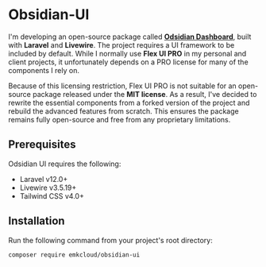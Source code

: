 # Obsidian-UI

I'm developing an open-source package called [**Odsidian Dashboard**](https://github.com/emkcloud/obsidian-dashboard), built with **Laravel** and **Livewire**. The project requires a UI framework to be included by default. While I normally use **Flex UI PRO** in my personal and client projects, it unfortunately depends on a PRO license for many of the components I rely on.

Because of this licensing restriction, Flex UI PRO is not suitable for an open-source package released under the **MIT license**. As a result, I've decided to rewrite the essential components from a forked version of the project and rebuild the advanced features from scratch. This ensures the package remains fully open-source and free from any proprietary limitations.

## Prerequisites

Odsidian UI requires the following:

* Laravel v12.0+
* Livewire v3.5.19+
* Tailwind CSS v4.0+

## Installation

Run the following command from your project's root directory:

```bash
composer require emkcloud/obsidian-ui
```